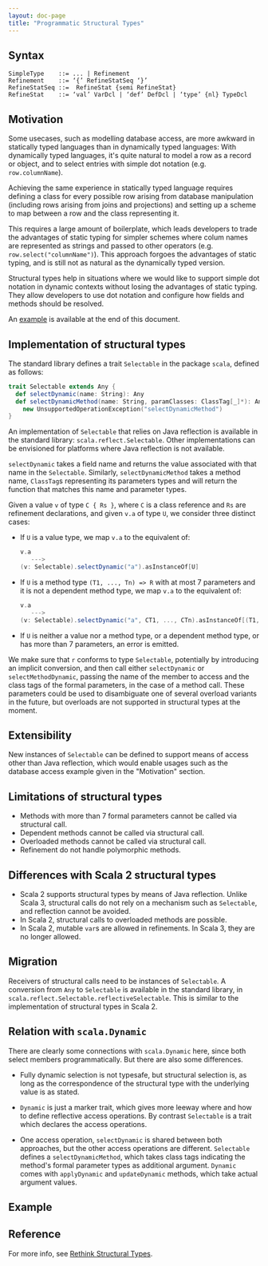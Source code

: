 ```yaml
---
layout: doc-page
title: "Programmatic Structural Types"
---
```


## Syntax

```
SimpleType    ::= ... | Refinement
Refinement    ::= ‘{’ RefineStatSeq ‘}’
RefineStatSeq ::=  RefineStat {semi RefineStat}
RefineStat    ::= ‘val’ VarDcl | ‘def’ DefDcl | ‘type’ {nl} TypeDcl
```

## Motivation

Some usecases, such as modelling database access, are more awkward in
statically typed languages than in dynamically typed languages: With
dynamically typed languages, it's quite natural to model a row as a
record or object, and to select entries with simple dot notation (e.g.
`row.columnName`).

Achieving the same experience in statically typed
language requires defining a class for every possible row arising from
database manipulation (including rows arising from joins and
projections) and setting up a scheme to map between a row and the
class representing it.

This requires a large amount of boilerplate, which leads developers to
trade the advantages of static typing for simpler schemes where colum
names are represented as strings and passed to other operators (e.g.
`row.select("columnName")`). This approach forgoes the advantages of
static typing, and is still not as natural as the dynamically typed
version.

Structural types help in situations where we would like to support
simple dot notation in dynamic contexts without losing the advantages
of static typing. They allow developers to use dot notation and
configure how fields and methods should be resolved.

An [example](#example) is available at the end of this document.

## Implementation of structural types

The standard library defines a trait `Selectable` in the package
`scala`, defined as follows:

```scala
trait Selectable extends Any {
  def selectDynamic(name: String): Any
  def selectDynamicMethod(name: String, paramClasses: ClassTag[_]*): Any =
    new UnsupportedOperationException("selectDynamicMethod")
}
```

An implementation of `Selectable` that relies on Java reflection is
available in the standard library: `scala.reflect.Selectable`. Other
implementations can be envisioned for platforms where Java reflection
is not available.

`selectDynamic` takes a field name and returns the value associated
with that name in the `Selectable`. Similarly, `selectDynamicMethod`
takes a method name, `ClassTag`s representing its parameters types and
will return the function that matches this
name and parameter types.

Given a value `v` of type `C { Rs }`, where `C` is a class reference
and `Rs` are refinement declarations, and given `v.a` of type `U`, we
consider three distinct cases:

- If `U` is a value type, we map `v.a` to the equivalent of:
  ```scala
  v.a
     --->
  (v: Selectable).selectDynamic("a").asInstanceOf[U]
  ```

- If `U` is a method type `(T1, ..., Tn) => R` with at most 7
  parameters and it is not a dependent method type, we map `v.a` to
  the  equivalent of:
  ```scala
  v.a
     --->
  (v: Selectable).selectDynamic("a", CT1, ..., CTn).asInstanceOf[(T1, ..., Tn) => R]
  ```

- If `U` is neither a value nor a method type, or a dependent method
  type, or has more than 7 parameters, an error is emitted.

We make sure that `r` conforms to type `Selectable`, potentially by
introducing an implicit conversion, and then call either
`selectDynamic` or `selectMethodDynamic`, passing the name of the
member to access and the class tags of the formal parameters, in the
case of a method call. These parameters could be used to disambiguate
one of several overload variants in the future, but overloads are not
supported in structural types at the moment.

## Extensibility

New instances of `Selectable` can be defined to support means of
access other than Java reflection, which would enable usages such as
the database access example given in the "Motivation" section.

## Limitations of structural types

- Methods with more than 7 formal parameters cannot be called via
  structural call.
- Dependent methods cannot be called via structural call.
- Overloaded methods cannot be called via structural call.
- Refinement do not handle polymorphic methods.

## Differences with Scala 2 structural types

- Scala 2 supports structural types by means of Java reflection. Unlike
Scala 3, structural calls do not rely on a mechanism such as
`Selectable`, and reflection cannot be avoided.
- In Scala 2, structural calls to overloaded methods are possible.
- In Scala 2, mutable `var`s are allowed in refinements. In Scala 3,
  they are no longer allowed.

## Migration

Receivers of structural calls need to be instances of `Selectable`. A
conversion from `Any` to `Selectable` is available in the standard
library, in `scala.reflect.Selectable.reflectiveSelectable`. This is
similar to the implementation of structural types in Scala 2.

## Relation with `scala.Dynamic`

There are clearly some connections with `scala.Dynamic` here, since
both select members programmatically. But there are also some
differences.

- Fully dynamic selection is not typesafe, but structural selection
  is, as long as the correspondence of the structural type with the
  underlying value is as stated.

- `Dynamic` is just a marker trait, which gives more leeway where and
  how to define reflective access operations. By contrast
  `Selectable` is a trait which declares the access operations.

- One access operation, `selectDynamic` is shared between both
  approaches, but the other access operations are
  different. `Selectable` defines a `selectDynamicMethod`, which
  takes class tags indicating the method's formal parameter types as
  additional argument. `Dynamic` comes with `applyDynamic` and
  `updateDynamic` methods, which take actual argument values.

## Example

<script src="https://scastie.scala-lang.org/Duhemm/HOZFKyKLTs294XOSYPU5Fw.js"></script>

## Reference

For more info, see [Rethink Structural
Types](https://github.com/lampepfl/dotty/issues/1886).
